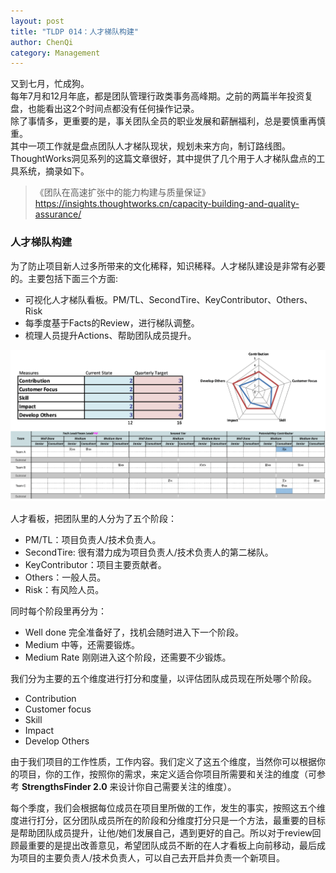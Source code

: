 ```yaml
---
layout: post
title: "TLDP 014：人才梯队构建"
author: ChenQi
category: Management
---
```


又到七月，忙成狗。  
每年7月和12月年底，都是团队管理行政类事务高峰期。之前的两篇半年投资复盘，也能看出这2个时间点都没有任何操作记录。  
除了事情多，更重要的是，事关团队全员的职业发展和薪酬福利，总是要慎重再慎重。  
其中一项工作就是盘点团队人才梯队现状，规划未来方向，制订路线图。  
ThoughtWorks洞见系列的这篇文章很好，其中提供了几个用于人才梯队盘点的工具系统，摘录如下。

> 《团队在高速扩张中的能力构建与质量保证》  
https://insights.thoughtworks.cn/capacity-building-and-quality-assurance/

### 人才梯队构建

为了防止项目新人过多所带来的文化稀释，知识稀释。人才梯队建设是非常有必要的。主要包括下面三个方面:

+ 可视化人才梯队看板。PM/TL、SecondTire、KeyContributor、Others、Risk
+ 每季度基于Facts的Review，进行梯队调整。
+ 梳理人员提升Actions、帮助团队成员提升。

![人才梯队看板](../static/talent-kanban.png)

人才看板，把团队里的人分为了五个阶段：

+ PM/TL：项目负责人/技术负责人。
+ SecondTire: 很有潜力成为项目负责人/技术负责人的第二梯队。
+ KeyContributor：项目主要贡献者。
+ Others：一般人员。
+ Risk：有风险人员。

同时每个阶段里再分为：

+ Well done 完全准备好了，找机会随时进入下一个阶段。
+ Medium 中等，还需要锻炼。
+ Medium Rate 刚刚进入这个阶段，还需要不少锻炼。

我们分为主要的五个维度进行打分和度量，以评估团队成员现在所处哪个阶段。

+ Contribution
+ Customer focus
+ Skill
+ Impact
+ Develop Others

由于我们项目的工作性质，工作内容。我们定义了这五个维度，当然你可以根据你的项目，你的工作，按照你的需求，来定义适合你项目所需要和关注的维度（可参考 **StrengthsFinder 2.0** 来设计你自己需要关注的维度）。

每个季度，我们会根据每位成员在项目里所做的工作，发生的事实，按照这五个维度进行打分，区分团队成员所在的阶段和分维度打分只是一个方法，最重要的目标是帮助团队成员提升，让他/她们发展自己，遇到更好的自己。所以对于review回顾最重要的是提出改善意见，希望团队成员不断的在人才看板上向前移动，最后成为项目的主要负责人/技术负责人，可以自己去开启并负责一个新项目。
